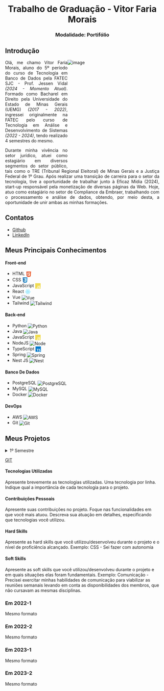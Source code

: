 <div align="center">
  <h1>Trabalho de Graduação - Vitor Faria Morais</h1>
  <h3> Modalidade: Portifólio</h3>
</div>

## Introdução
<img align="right" width="300" height="350" alt="image" src="https://github.com/user-attachments/assets/7ebaee64-1769-4811-8c98-7e56b4afed7f"/>

<div align="left">
  
<p align="justify"> 
Olá, me chamo Vitor Faria Morais, aluno do 5º período do curso de Tecnologia em Banco de Dados pela FATEC SJC - Prof. Jessen Vidal <i>(2024 - Momento Atual)</i>. Formado como Bacharel em Direito pela Universidade do Estado de Minas Gerais (UEMG) <i>(2017 - 2022)</i>, ingressei originalmente na FATEC pelo curso de Tecnologia em Análise e Desenvolvimento de Sistemas <i>(2022 - 2024)</i>, tendo realizado 4 semestres do mesmo.
</p>
  
<p align="justify">
Durante minha vivência no setor jurídico, atuei como estagiário em diversos segmentos do setor público, tais como o TRE (Tribunal Regional Eleitoral) de Minas Gerais e a Justiça Federal de 1º Grau. Após realizar uma transição de carreira para o setor da tecnologia, tive a oportunidade de trabalhar junto à Eficaz Mídia (2024), start-up responsável pela monetização de diversas páginas da Web. Hoje, atuo como estagiário no setor de Compliance da Embraer, trabalhando com o processamento e análise de dados, obtendo, por meio desta, a oportunidade de unir ambas as minhas formações.
</p>

</div>

## Contatos
* [Github](https://github.com/vmorais111)
* [LinkedIn](https://www.linkedin.com/in/vitor-faria-morais-330b19204/)

## Meus Principais Conhecimentos
#### Front-end
- HTML <img align="center" alt="HTML" height="18" width="18" src="https://raw.githubusercontent.com/devicons/devicon/master/icons/html5/html5-original.svg">
- CSS <img align="center" alt="CSS" height="18" width="18" src="https://raw.githubusercontent.com/devicons/devicon/master/icons/css3/css3-original.svg">
- JavaScript <img align="center" alt="JS" height="18" width="18" src="https://raw.githubusercontent.com/devicons/devicon/master/icons/javascript/javascript-plain.svg">
- React <img align="center" alt="React" height="18" width="18" src="https://raw.githubusercontent.com/devicons/devicon/master/icons/react/react-original.svg">
- Vue <img align="center" alt="Vue" height="18" width="18" src="https://cdn.jsdelivr.net/gh/devicons/devicon@latest/icons/vuejs/vuejs-original.svg" />
- Tailwind  <img align="center" alt="Tailwind" height="18" width="18" src="https://cdn.jsdelivr.net/gh/devicons/devicon@latest/icons/tailwindcss/tailwindcss-original.svg" />
          
#### Back-end
- Python <img align="center" alt="Python" height="18" width="18" src="https://cdn.jsdelivr.net/gh/devicons/devicon@latest/icons/python/python-original.svg" />
- Java <img align="center" alt="Java" height="18" width="18" src="https://cdn.jsdelivr.net/gh/devicons/devicon@latest/icons/java/java-original.svg" />
- JavaScript <img align="center" alt="JS" height="18" width="18" src="https://raw.githubusercontent.com/devicons/devicon/master/icons/javascript/javascript-plain.svg">
- NodeJS <img align="center" alt="Node" height="18" width="18" src="https://cdn.jsdelivr.net/gh/devicons/devicon@latest/icons/nodejs/nodejs-plain-wordmark.svg" />
- TypeScript <img align="center" alt="Ts" height="18" width="18" src="https://raw.githubusercontent.com/devicons/devicon/master/icons/typescript/typescript-plain.svg">
- Spring <img align="center" alt="Spring" height="18" width="18" src="https://cdn.jsdelivr.net/gh/devicons/devicon@latest/icons/spring/spring-original-wordmark.svg" />
- Nest JS <img align="center" alt="Nest" height="18" width="18" src="https://cdn.jsdelivr.net/gh/devicons/devicon@latest/icons/nestjs/nestjs-original-wordmark.svg" />
  
#### Banco De Dados
- PostgreSQL <img align="center" alt="PostgreSQL" height="18" width="18" src="https://cdn.jsdelivr.net/gh/devicons/devicon@latest/icons/postgresql/postgresql-original.svg" />
- MySQL <img align="center" alt="MySQL" height="18" width="18" src="https://cdn.jsdelivr.net/gh/devicons/devicon@latest/icons/mysql/mysql-original.svg" />
- Docker  <img  align="center" alt="Docker" height="18" width="18" src="https://cdn.jsdelivr.net/gh/devicons/devicon@latest/icons/docker/docker-original.svg" />

#### DevOps
- AWS <img align="center" alt="AWS" height="18" width="18" src="https://cdn.jsdelivr.net/gh/devicons/devicon@latest/icons/amazonwebservices/amazonwebservices-plain-wordmark.svg" />
- Git <img align="center" alt="Git" height="18" width="18" src="https://cdn.jsdelivr.net/gh/devicons/devicon@latest/icons/git/git-original.svg" />

## Meus Projetos

<details>
<summary>1º Semestre</summary>

#### **Informações**:
- **Data**: _2022 - 2º Sem_.
- **Empresa:** *FATEC SJC - Prof. Jessen Vidal*
- **Proposta:** Sistema de controle e gerenciamento de chamados de assistencia técnica.
- **Professores:** *Jean Carlos e Egydio* 

#### **Desafio:** 
<p align="justify">Desenvolver um sistema web para controle de ordem de serviços (SOS), automatizando o processo de informação de equipamentos deficitários (Hardware e Software), por meio de mapas que mostram o layout dos laboratórios da FATEC para uma melhor experiência do usuário. Deve contar com uma área de controle por parte dos técnicos, possibilitando melhor administração dos chamados e gestão dos laboratórios.</p>

#### **Solução:** 
<p align="justify">Criação de um software que facilita a abertura de chamados para o técnico, possibilitando ao mesmo a vizualização do layout dos laboratórios para localização e identificação do problema com maior facilidade. O sistema conta com legendas que apresentam soluções para problemas recorrentes, oferecendo ao usuário a possibilidade de resolução da questão sem maiores burocracias. Conta ainda com a possibilidade de mudanças/criação de um novo layout por meio de um mapa interativo, administração dos chamados por parte do técnicos, além da capacidade de individualização de cada máquina cadastrada, com a nomenclatura de cada computador e inserção de características do hardware/software dos mesmos </p>

**GitHub:** [TerramEtVeru](https://github.com/TerramEtVeru/API_Suporte_Fatec?tab=readme-ov-file)</br>

<details>
  
  <summary>GIF</summary>
  
  <div align="center">
    
   ![Design sem nome (5)](https://github.com/user-attachments/assets/7778492e-33f6-41f5-ae20-defa685345d8)
  
  </div>
  
  - Link: https://www.youtube.com/watch?v=wi2l6Axu2Rk
</details>

## Tecnologias Utilizadas

- **HTML5 & CSS**: Utilizados para criar uma interface web intuitiva e responsiva, que facilita a navegação e uso da aplicação pelos técnicos.
- **JavaScript**: Responsável por tornar a aplicação interativa, oferecendo funcionalidades dinâmicas como o drag and drop para reorganizar os computadores e realizar a criação/alteração dos layouts.
- **Python**: Linguagem base para a construção do programa, utilizada para estruturar a lógica da aplicação, realizar o processamento de dados e integrar as diferentes camadas do sistema.
- **Flask**: Framework web desenvolvido em Python, responsável por gerenciar as rotas, tratar as requisições HTTP, conectar-se ao banco de dados e disponibilizar as funcionalidades da aplicação por meio de uma API REST.
- **SQLite**: Banco de dados utilizado para armazenar todas as informações sobre os chamados técnicos, o estado das máquinas e o histórico de manutenção.
- **Bootstrap**: Responsável pelo Layout geral da aplicação, fornecendo o framework para diversos componentes do frontend.

## Contribuições Pessoais

Minhas principais contribuições no projeto foram:

- Implementação das **Especificações dos laboratórios**, criando uma integração que demonstrava ao usuário qual a configuração o laboratório possuia e na tela do admin a possibilidade de alterar os componentes caso necessário assim realizando o controle junto ao **MySQL**.
- Desenvolvimento da funcionalidade de **Admin**, que permitia criar e gerenciar a hierarquia entre usuarios. Trabalhei diretamente na interação entre o frontend e o backend, garantindo que os chamados fossem armazenados corretamente no **MySQL** e acesso correto a cada usuário.

## Hard Skills

- **HTML5**: Desenvolvimento de interfaces web de forma estruturada. Proeficiência: (8/10).
- **CSS**: Estilização básica de elementos com foco em responsividade e usabilidade. Proeficiência: (8/10).
- **Python**: Linguagem utilizada para criação do sistema, reponsável pela comunicação entre o sqlite (Banco de Dados) e o backend. Proeficiência: (09/10).
- **Flask**: Framework para densenvolvimento Web utilizando Python, responsável pela implementação do REST API para a comunicação entre o frontend/backend. Proeficiência: (7/10).
- **SQlite**: Gerenciamento de banco de dados relacional com consultas e manipulação de dados. Proeficiência: (7/10).
- **Bootstrap**: Framework front-end que fornece componentes prontos e estilos CSS/JS para criação de interfaces modernas e responsivas, garantindo boa experiência de uso em diferentes dispositivos. Proeficiência: (07/10).
- **JavaScript**: Linguagem de programação voltada à interação dinâmica no front-end, responsável por manipular elementos da interface, validar formulários, exibir mensagens e aprimorar a experiência do usuário sem recarregar a página. Utilizada em conjunto com HTML e CSS para construir páginas mais interativas e responsivas. Proeficiência: (6/10).

## Soft Skills

- **Comunicação**: Durante o projeto, conduzi diversas reuniões com a equipe para alinhar as expectativas e garantir que os objetivos fossem cumpridos.
- **Gestão de Conflitos**: Atuei colaborativamente com outros desenvolvedores e técnicos, garantindo que todos os integrantes do grupo participassem do projeto de maneira harmoniosa.
- **Gestão de tempo**: Apliquei técnicas de priorização para garantir que as funcionalidades críticas fossem entregues dentro dos prazos estabelecidos pelo cronograma Scrum.

</details>


[GIT](https://www.git.com)

#### Tecnologias Utilizadas
Apresente brevemente as tecnologias utilizadas. Uma tecnologia por linha. Indique qual a importância de cada tecnologia para o projeto.

#### Contribuições Pessoais
Apresente suas contribuições no projeto. Foque nas funcionalidades em que você mais atuou. Descreva sua atuação em detalhes, especificando que tecnologias você utilizou.

#### Hard Skills
Apresente as hard skills que você utilizou/desenvolveu durante o projeto e o nível de proficiência alcançado. Exemplo: CSS - Sei fazer com autonomia

#### Soft Skills
Apresente as soft skills que você utilizou/desenvolveu durante o projeto e em quais situações elas foram fundamentais. Exemplo: Comunicação - Precisei exercitar minhas habilidades de comunicação para viabilizar as reuniões semanais levando em conta as disponibilidades dos membros, que não cursavam as mesmas disciplinas.

### Em 2022-1
Mesmo formato

### Em 2022-2
Mesmo formato

### Em 2023-1
Mesmo formato

### Em 2023-2
Mesmo formato






